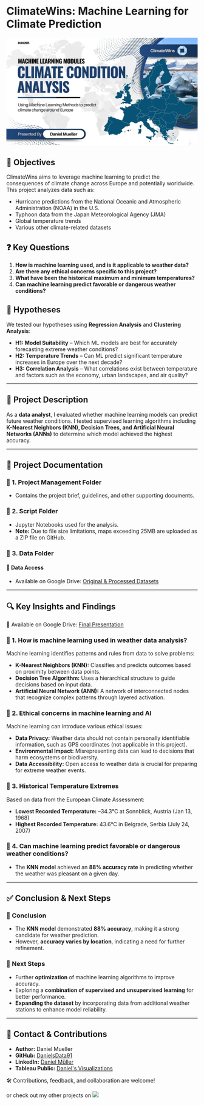 # ClimateWins: Machine Learning for Climate Prediction

![ClimateWins](https://github.com/DanielsData91/ClimateWins/blob/main/Master%20Folder%20-%20Project%20ClimateWins/ClimateWins%20-%20Presentation.jpg)

## 📌 Objectives
ClimateWins aims to leverage machine learning to predict the consequences of climate change across Europe and potentially worldwide. This project analyzes data such as:
- Hurricane predictions from the National Oceanic and Atmospheric Administration (NOAA) in the U.S.
- Typhoon data from the Japan Meteorological Agency (JMA)
- Global temperature trends
- Various other climate-related datasets

## ❓ Key Questions
1. **How is machine learning used, and is it applicable to weather data?**
2. **Are there any ethical concerns specific to this project?**
3. **What have been the historical maximum and minimum temperatures?**
4. **Can machine learning predict favorable or dangerous weather conditions?**

## 🔬 Hypotheses
We tested our hypotheses using **Regression Analysis** and **Clustering Analysis**:
- **H1: Model Suitability** – Which ML models are best for accurately forecasting extreme weather conditions?
- **H2: Temperature Trends** – Can ML predict significant temperature increases in Europe over the next decade?
- **H3: Correlation Analysis** – What correlations exist between temperature and factors such as the economy, urban landscapes, and air quality?

---

## 📝 Project Description
As a **data analyst**, I evaluated whether machine learning models can predict future weather conditions. I tested supervised learning algorithms including **K-Nearest Neighbors (KNN), Decision Trees, and Artificial Neural Networks (ANNs)** to determine which model achieved the highest accuracy.

---

## 📂 Project Documentation
### 📁 1. Project Management Folder
- Contains the project brief, guidelines, and other supporting documents.

### 📁 2. Script Folder
- Jupyter Notebooks used for the analysis.
- **Note:** Due to file size limitations, maps exceeding 25MB are uploaded as a ZIP file on GitHub.

### 📁 3. Data Folder
#### 🔗 Data Access
- Available on Google Drive: [Original & Processed Datasets](https://drive.google.com/drive/folders/1zOnI7DctjCQZeQfCWsRGb0Nm7jzpzd6I?usp=drive_link)

---

## 🔍 Key Insights and Findings
📂 Available on Google Drive: [Final Presentation](https://drive.google.com/file/d/1NYF6zgmodPqtnk8VZ-8snZUOlxpru8An/view?usp=drive_link)

### 🔹 1. How is machine learning used in weather data analysis?
Machine learning identifies patterns and rules from data to solve problems:
- **K-Nearest Neighbors (KNN):** Classifies and predicts outcomes based on proximity between data points.
- **Decision Tree Algorithm:** Uses a hierarchical structure to guide decisions based on input data.
- **Artificial Neural Network (ANN):** A network of interconnected nodes that recognize complex patterns through layered activation.

### 🔹 2. Ethical concerns in machine learning and AI
Machine learning can introduce various ethical issues:
- **Data Privacy:** Weather data should not contain personally identifiable information, such as GPS coordinates (not applicable in this project).
- **Environmental Impact:** Misrepresenting data can lead to decisions that harm ecosystems or biodiversity.
- **Data Accessibility:** Open access to weather data is crucial for preparing for extreme weather events.

### 🔹 3. Historical Temperature Extremes
Based on data from the European Climate Assessment:
- **Lowest Recorded Temperature:** –34.3°C at Sonnblick, Austria (Jan 13, 1968)
- **Highest Recorded Temperature:** 43.6°C in Belgrade, Serbia (July 24, 2007)

### 🔹 4. Can machine learning predict favorable or dangerous weather conditions?
- The **KNN model** achieved an **88% accuracy rate** in predicting whether the weather was pleasant on a given day.

---

## ✅ Conclusion & Next Steps
### 📌 Conclusion
- The **KNN model** demonstrated **88% accuracy**, making it a strong candidate for weather prediction.
- However, **accuracy varies by location**, indicating a need for further refinement.

### 🚀 Next Steps
- Further **optimization** of machine learning algorithms to improve accuracy.
- Exploring a **combination of supervised and unsupervised learning** for better performance.
- **Expanding the dataset** by incorporating data from additional weather stations to enhance model reliability.

---

## 📩 Contact & Contributions
- **Author:** Daniel Mueller
- **GitHub:** [DanielsData91](https://github.com/DanielsData91)
- **LinkedIn:** [Daniel Müller](http://www.linkedin.com/in/daniel-m%C3%BCller-profile)
- **Tableau Public:** [Daniel's Visualizations](https://public.tableau.com/app/profile/daniel.m.ller6696/vizzes)

🛠 Contributions, feedback, and collaboration are welcome!


or check out my other projects on <a href="https://danielsdata91.github.io/">
<img src="https://img.shields.io/badge/GitHub-100000?style=for-the-badge&logo=github&logoColor=white"/> 

